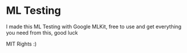 # ML Testing

I made this ML Testing with Google MLKit, free to use and get everything you need from this, good luck


MIT Rights :)